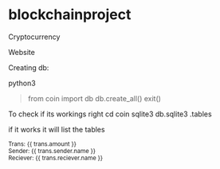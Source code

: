 # blockchainproject

Cryptocurrency



Website

Creating db:

python3
> from coin import db
> db.create_all()
> exit()

To check if its workings right
cd coin
sqlite3 db.sqlite3
.tables

if it works it will list the tables

<small>Trans: {{ trans.amount }}</small> <br>
<small>Sender: {{ trans.sender.name }}</small> <br>
<small>Reciever: {{ trans.reciever.name }}</small> 

